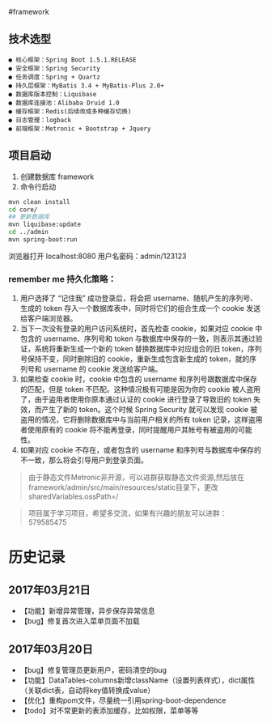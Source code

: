 #framework


## 技术选型
    ● 核心框架：Spring Boot 1.5.1.RELEASE
    ● 安全框架：Spring Security
    ● 任务调度：Spring + Quartz
    ● 持久层框架：MyBatis 3.4 + MyBatis-Plus 2.0+
    ● 数据库版本控制：Liquibase
    ● 数据库连接池：Alibaba Druid 1.0
    ● 缓存框架：Redis(后续改成多种缓存切换)
    ● 日志管理：logback
    ● 前端框架：Metronic + Bootstrap + Jquery
    
## 项目启动
1. 创建数据库 framework
2. 命令行启动

```bash
mvn clean install
cd core/
## 更新数据库
mvn liquibase:update
cd ../admin
mvn spring-boot:run
```
浏览器打开 localhost:8080 用户名密码：admin/123123

### remember me 持久化策略：
1. 用户选择了 “记住我” 成功登录后，将会把 username、随机产生的序列号、生成的 token 存入一个数据库表中，同时将它们的组合生成一个 cookie 发送给客户端浏览器。
2. 当下一次没有登录的用户访问系统时，首先检查 cookie，如果对应 cookie 中包含的 username、序列号和 token 与数据库中保存的一致，则表示其通过验证，系统将重新生成一个新的 token 替换数据库中对应组合的旧 token，序列号保持不变，同时删除旧的 cookie，重新生成包含新生成的 token，就的序列号和 username 的 cookie 发送给客户端。
3. 如果检查 cookie 时，cookie 中包含的 username 和序列号跟数据库中保存的匹配，但是 token 不匹配。这种情况极有可能是因为你的 cookie 被人盗用了，由于盗用者使用你原本通过认证的 cookie 进行登录了导致旧的 token 失效，而产生了新的 token。这个时候 Spring Security 就可以发现 cookie 被盗用的情况，它将删除数据库中与当前用户相关的所有 token 记录，这样盗用者使用原有的 cookie 将不能再登录，同时提醒用户其帐号有被盗用的可能性。
4. 如果对应 cookie 不存在，或者包含的 username 和序列号与数据库中保存的不一致，那么将会引导用户到登录页面。

> 由于静态文件Metronic非开源，可以进群获取静态文件资源,然后放在framework/admin/src/main/resources/static目录下，更改sharedVariables.ossPath=/

> 项目属于学习项目，希望多交流，如果有兴趣的朋友可以进群： 579585475

# 历史记录

## 2017年03月21日

* 【功能】新增异常管理，异步保存异常信息
* 【bug】修复首次进入菜单页面不加载

## 2017年03月20日

* 【bug】修复管理员更新用户，密码清空的bug
* 【功能】DataTables-columns新增className（设置列表样式），dict属性（关联dict表，自动将key值转换成value）
* 【优化】重构pom文件，尽量统一引用spring-boot-dependence
* 【todo】对不常更新的表添加缓存，比如权限，菜单等等